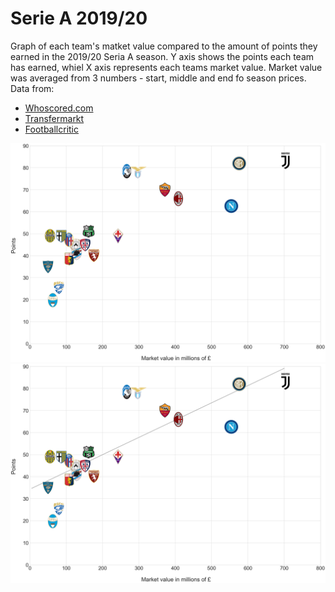 # Serie A 2019/20
Graph of each team's matket value compared to the amount of points they earned in the 2019/20 Seria A season.
Y axis shows the points each team has earned, whiel X axis represents each teams market value.
Market value was averaged from 3 numbers - start, middle and end fo season prices.  Data from:
- [Whoscored.com](https://www.whoscored.com/Regions/108/Tournaments/5/Seasons/7928/Stages/17835/TeamStatistics/Italy-Serie-A-2019-2020)
- [Transfermarkt](https://www.transfermarkt.co.uk/serie-a/marktwerteverein/wettbewerb/IT1/plus/?stichtag=2020-09-01)
- [Footballcritic](https://www.footballcritic.com/serie-a/season-2019-2020/8/22436)

![](graph.png)
![](graph-with-line.png)
